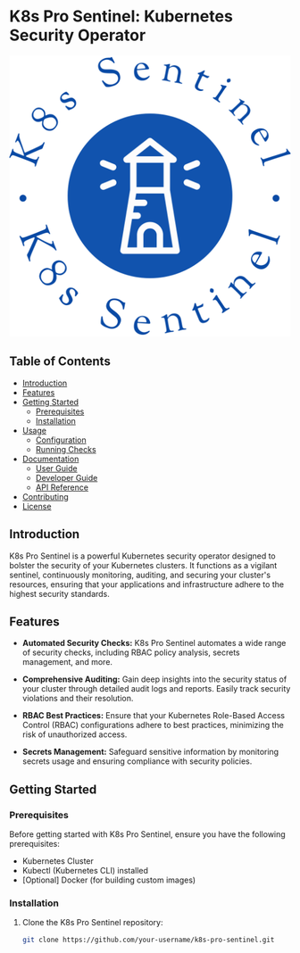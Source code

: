 # K8s Pro Sentinel: Kubernetes Security Operator

![K8s Pro Sentinel Logo](assets/img/pro-logo.svg)

## Table of Contents

- [Introduction](#introduction)
- [Features](#features)
- [Getting Started](#getting-started)
  - [Prerequisites](#prerequisites)
  - [Installation](#installation)
- [Usage](#usage)
  - [Configuration](#configuration)
  - [Running Checks](#running-checks)
- [Documentation](#documentation)
  - [User Guide](#user-guide)
  - [Developer Guide](#developer-guide)
  - [API Reference](#api-reference)
- [Contributing](#contributing)
- [License](#license)

## Introduction

K8s Pro Sentinel is a powerful Kubernetes security operator designed to bolster the security of your Kubernetes clusters. It functions as a vigilant sentinel, continuously monitoring, auditing, and securing your cluster's resources, ensuring that your applications and infrastructure adhere to the highest security standards.

## Features

- **Automated Security Checks:** K8s Pro Sentinel automates a wide range of security checks, including RBAC policy analysis, secrets management, and more.

- **Comprehensive Auditing:** Gain deep insights into the security status of your cluster through detailed audit logs and reports. Easily track security violations and their resolution.

- **RBAC Best Practices:** Ensure that your Kubernetes Role-Based Access Control (RBAC) configurations adhere to best practices, minimizing the risk of unauthorized access.

- **Secrets Management:** Safeguard sensitive information by monitoring secrets usage and ensuring compliance with security policies.

## Getting Started

### Prerequisites

Before getting started with K8s Pro Sentinel, ensure you have the following prerequisites:

- Kubernetes Cluster
- Kubectl (Kubernetes CLI) installed
- [Optional] Docker (for building custom images)

### Installation

1. Clone the K8s Pro Sentinel repository:

   ```sh
   git clone https://github.com/your-username/k8s-pro-sentinel.git

